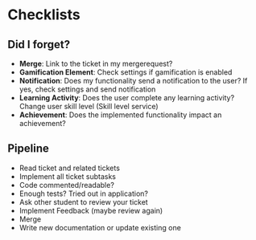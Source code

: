 # Checklists

## Did I forget?
- **Merge**: Link to the ticket in my mergerequest?
- **Gamification Element**: Check settings if gamification is enabled
- **Notification**: Does my functionality send a notification to the user? If yes, check settings and send notification
- **Learning Activity**: Does the user complete any learning activity? Change user skill level (Skill level service)
- **Achievement**: Does the implemented functionality impact an achievement?

## Pipeline
- Read ticket and related tickets
- Implement all ticket subtasks
- Code commented/readable?
- Enough tests? Tried out in application?
- Ask other student to review your ticket
- Implement Feedback (maybe review again)
- Merge
- Write new documentation or update existing one